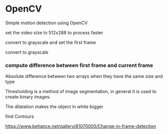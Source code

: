 # OpenCV
Simple motion detection using OpenCV 

set the video size to 512x288 to process faster

convert to grayscale and set the first frame

convert to grayscale

### compute difference between first frame and current frame

Absolute difference between two arrays when they have the same size and type

Thresholding is a method of image segmentation, in general it is used to create binary images.

The dilatation makes the object in white bigger

find Contours

https://www.behance.net/gallery/81070005/Change-in-frame-detection
